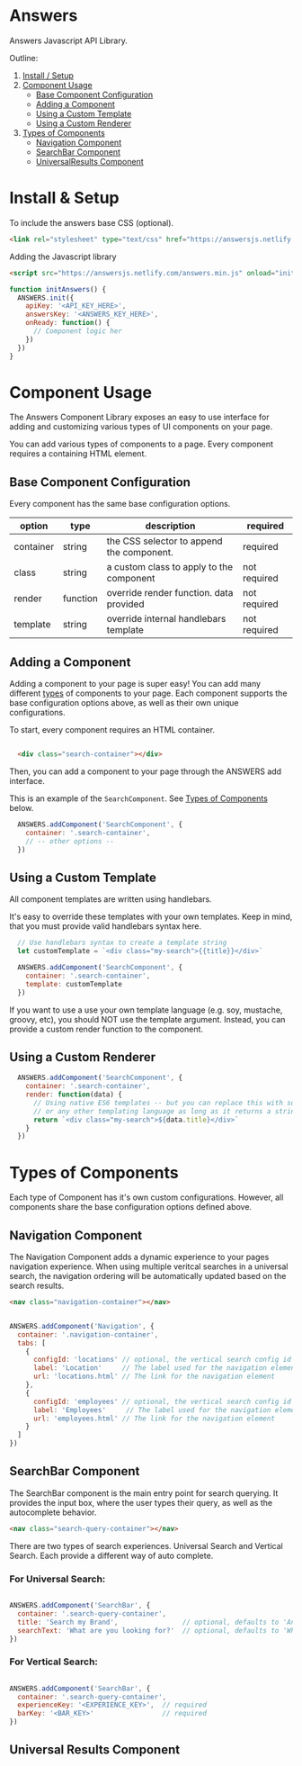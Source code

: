 # Answers
Answers Javascript API Library.

Outline:
1. [Install / Setup](#install-&-setup)
2. [Component Usage](#component-usage)
   - [Base Component Configuration](#base-component-configuration)
   - [Adding a Component](#adding-a-component)
   - [Using a Custom Template](#using-a-custom-template)
   - [Using a Custom Renderer](#using-a-custom-renderer)
3. [Types of Components](#types-of-components)
   - [Navigation Component](#navigation-component)
   - [SearchBar Component](#searchbar-component)
   - [UniversalResults Component](#universalresults-component)

# Install & Setup

To include the answers base CSS (optional).
```html
<link rel="stylesheet" type="text/css" href="https://answersjs.netlify.com/answers.css">
```

Adding the Javascript library
```html
<script src="https://answersjs.netlify.com/answers.min.js" onload="initAnswers()" async></script>
```

```js
function initAnswers() {
  ANSWERS.init({
    apiKey: '<API_KEY_HERE>',
    answersKey: '<ANSWERS_KEY_HERE>',
    onReady: function() {
      // Component logic her
    })
  })
}
```

# Component Usage

The Answers Component Library exposes an easy to use interface for adding and customizing various types of UI components on your page.

You can add various types of components to a page. Every component requires a containing HTML element.

## Base Component Configuration

Every component has the same base configuration options.

|  option   | type       | description                               | required      |
|-----------|------------|-------------------------------------------|---------------|
| container | string     | the CSS selector to append the component. | required      |
| class     | string     | a custom class to apply to the component  | not required  |
| render    | function   | override render function. data provided   | not required  |
| template  | string     | override internal handlebars template       | not required  |


## Adding a Component
Adding a component to your page is super easy!
You can add many different [types](#types-of-components) of components to your page.
Each component supports the base configuration options above, as well as their own unique configurations.

To start, every component requires an HTML container.

```html

  <div class="search-container"></div>
```

Then, you can add a component to your page through the ANSWERS add interface.

This is an example of the `SearchComponent`. See [Types of Components](#types-of-components) below.

```js
  ANSWERS.addComponent('SearchComponent', {
    container: '.search-container',
    // -- other options --
  })
````

## Using a Custom Template
All component templates are written using handlebars.

It's easy to override these templates with your own templates.
Keep in mind, that you must provide valid handlebars syntax here.

```js
  // Use handlebars syntax to create a template string
  let customTemplate = `<div class="my-search">{{title}}</div>`

  ANSWERS.addComponent('SearchComponent', {
    container: '.search-container',
    template: customTemplate
  })
````

If you want to use a use your own template language (e.g. soy, mustache, groovy, etc),
you should NOT use the template argument. Instead, you can provide a custom render function to the component.

## Using a Custom Renderer

```js
  ANSWERS.addComponent('SearchComponent', {
    container: '.search-container',
    render: function(data) {
      // Using native ES6 templates -- but you can replace this with soy,
      // or any other templating language as long as it returns a string.
      return `<div class="my-search">${data.title}</div>`
    }
  })
````

# Types of Components

Each type of Component has it's own custom configurations. However, all components share the
base configuration options defined above.

## Navigation Component

The Navigation Component adds a dynamic experience to your pages navigation experience.
When using multiple veritcal searches in a universal search, the navigation ordering will be automatically
updated based on the search results.


```html
<nav class="navigation-container"></nav>
```

```js

ANSWERS.addComponent('Navigation', {
  container: '.navigation-container',
  tabs: [
    {
      configId: 'locations' // optional, the vertical search config id
      label: 'Location'     // The label used for the navigation element
      url: 'locations.html' // The link for the navigation element
    },
    {
      configId: 'employees' // optional, the vertical search config id
      label: 'Employees'     // The label used for the navigation element
      url: 'employees.html' // The link for the navigation element
    }
  ]
})
```

## SearchBar Component

The SearchBar component is the main entry point for search querying. It provides the input box, where the user
types their query, as well as the autocomplete behavior.

```html
<nav class="search-query-container"></nav>
```

There are two types of search experiences. Universal Search and Vertical Search.
Each provide a different way of auto complete.

### For Universal Search:

```js

ANSWERS.addComponent('SearchBar', {
  container: '.search-query-container',
  title: 'Search my Brand',                // optional, defaults to 'Answers'
  searchText: 'What are you looking for?'  // optional, defaults to 'What are you interested in?'
})
```

### For Vertical Search:
```js

ANSWERS.addComponent('SearchBar', {
  container: '.search-query-container',
  experienceKey: '<EXPERIENCE_KEY>',  // required
  barKey: '<BAR_KEY>'                 // required
})
```

## Universal Results Component